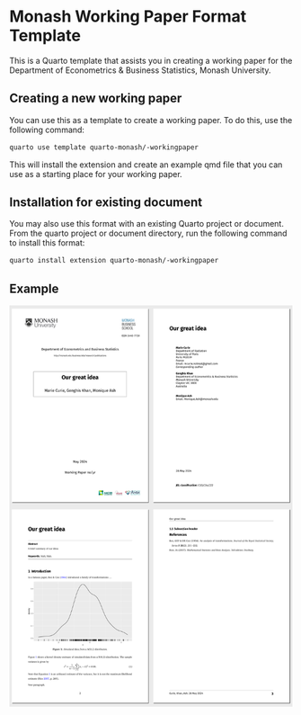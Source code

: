 

<!-- README.md is generated from README.qmd. Please edit that file -->

# Monash Working Paper Format Template

This is a Quarto template that assists you in creating a working paper
for the Department of Econometrics & Business Statistics, Monash
University.

## Creating a new working paper

You can use this as a template to create a working paper. To do this,
use the following command:

``` bash
quarto use template quarto-monash/-workingpaper
```

This will install the extension and create an example qmd file that you
can use as a starting place for your working paper.

## Installation for existing document

You may also use this format with an existing Quarto project or
document. From the quarto project or document directory, run the
following command to install this format:

``` bash
quarto install extension quarto-monash/-workingpaper
```

## Example

[![](examples/template.png)](examples/template.pdf)
